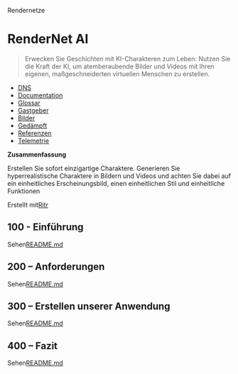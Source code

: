 Rendernetze

# RenderNet AI

> Erwecken Sie Geschichten mit KI-Charakteren zum Leben: Nutzen Sie die Kraft der KI, um atemberaubende Bilder und Videos mit Ihren eigenen, maßgeschneiderten virtuellen Menschen zu erstellen.

-   [DNS](./DNS.md)
-   [Documentation](./DOCUMENTATION.md)
-   [Glossar](./GLOSSARY.md)
-   [Gastgeber](./HOSTS.md)
-   [Bilder](./IMAGES.md)
-   [Gedämpft](./PODMAN.md)
-   [Referenzen](./REFERENCES.md)
-   [Telemetrie](./TELEMETRY.md)

**Zusammenfassung**

Erstellen Sie sofort einzigartige Charaktere. Generieren Sie hyperrealistische Charaktere in Bildern und Videos und achten Sie dabei auf ein einheitliches Erscheinungsbild, einen einheitlichen Stil und einheitliche Funktionen

Erstellt mit[Ritr](https://app.rytr.me)

## 100 - Einführung

Sehen[README.md](./100/README.md)

## 200 – Anforderungen

Sehen[README.md](./200/README.md)

## 300 – Erstellen unserer Anwendung

Sehen[README.md](./300/README.md)

## 400 – Fazit

Sehen[README.md](./400/README.md)
